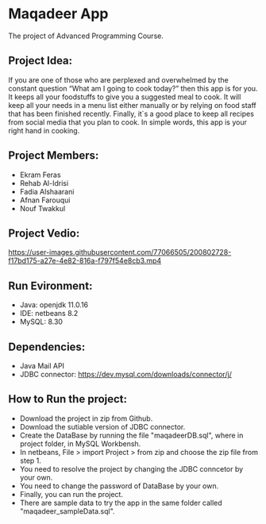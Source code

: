 # Maqadeer App
The project of Advanced Programming Course.

## Project Idea:
If you are one of those who are perplexed and overwhelmed by the constant question “What am I going to cook today?” then this app is for you.
It keeps all your foodstuffs to give you a suggested meal to cook. It will keep all your needs in a menu list either manually or by relying on food staff that has been finished recently. Finally, it`s a good place to keep all recipes from social media that you plan to cook. In simple words, this app is your right hand in cooking.


## Project Members: 
- Ekram Feras
- Rehab Al-Idrisi  
- Fadia Alshaarani
- Afnan Farouqui
- Nouf Twakkul

## Project Vedio:



https://user-images.githubusercontent.com/77066505/200802728-f17bd175-a27e-4e82-816a-f797f54e8cb3.mp4




## Run Evironment: 
- Java: openjdk 11.0.16
- IDE: netbeans 8.2
- MySQL: 8.30


## Dependencies: 
- Java Mail API 
- JDBC connector: https://dev.mysql.com/downloads/connector/j/

## How to Run the project: 
- Download the project in zip from Github.
- Download the sutiable version of JDBC connector.
- Create the DataBase by running the file "maqadeerDB.sql", where in project folder, in MySQL Workbensh.
- In netbeans, File > import Project > from zip and choose the zip file from step 1.
- You need to resolve the project by changing the JDBC conncetor by your own.
- You need to change the password of DataBase by your own.
- Finally, you can run the project.
- There are sample data to try the app in the same folder called "maqadeer_sampleData.sql".

